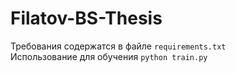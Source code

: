 # Filatov-BS-Thesis

Требования содержатся в файле `requirements.txt`  
Использование для обучения `python train.py`
